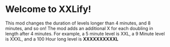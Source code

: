 # Welcome to XXLify!

This mod changes the duration of levels longer than 4 minutes, and 8 minutes, and so on!
The mod adds an additional X for each doubling in length after 4 minutes. 
For example, a 5 minute level is XXL, a 9 Minute level is XXXL, and a 100 Hour long level is **XXXXXXXXXXL**